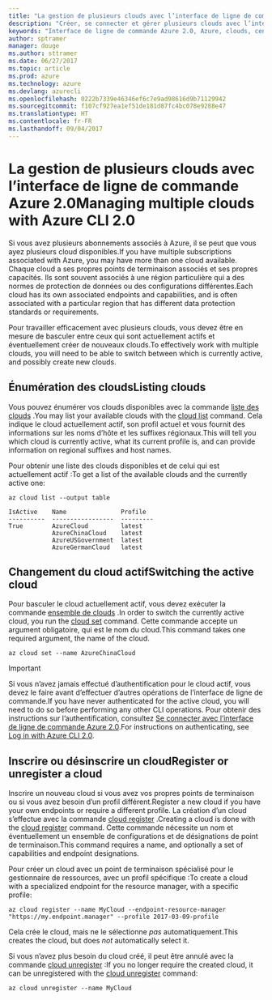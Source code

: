 ```yaml
---
title: "La gestion de plusieurs clouds avec l’interface de ligne de commande Azure 2.0"
description: "Créer, se connecter et gérer plusieurs clouds avec l’interface de ligne de commande Azure 2.0."
keywords: "Interface de ligne de commande Azure 2.0, Azure, clouds, centres de données, gouvernement, région, Chine, Allemagne"
author: sptramer
manager: douge
ms.author: sttramer
ms.date: 06/27/2017
ms.topic: article
ms.prod: azure
ms.technology: azure
ms.devlang: azurecli
ms.openlocfilehash: 0222b7339e46346ef6c7e9ad98616d9b71129942
ms.sourcegitcommit: f107cf927ea1ef51de181d87fc4bc078e9288e47
ms.translationtype: HT
ms.contentlocale: fr-FR
ms.lasthandoff: 09/04/2017
---
```

# <a name="managing-multiple-clouds-with-azure-cli-20"></a><span data-ttu-id="dcee8-104">La gestion de plusieurs clouds avec l’interface de ligne de commande Azure 2.0</span><span class="sxs-lookup"><span data-stu-id="dcee8-104">Managing multiple clouds with Azure CLI 2.0</span></span>

<span data-ttu-id="dcee8-105">Si vous avez plusieurs abonnements associés à Azure, il se peut que vous ayez plusieurs cloud disponibles.</span><span class="sxs-lookup"><span data-stu-id="dcee8-105">If you have multiple subscriptions associated with Azure, you may have more than one cloud available.</span></span> <span data-ttu-id="dcee8-106">Chaque cloud a ses propres points de terminaison associés et ses propres capacités. Ils sont souvent associés à une région particulière qui a des normes de protection de données ou des configurations différentes.</span><span class="sxs-lookup"><span data-stu-id="dcee8-106">Each cloud has its own associated endpoints and capabilities, and is often associated with a particular region that has different data protection standards or requirements.</span></span>

<span data-ttu-id="dcee8-107">Pour travailler efficacement avec plusieurs clouds, vous devez être en mesure de basculer entre ceux qui sont actuellement actifs et éventuellement créer de nouveaux clouds.</span><span class="sxs-lookup"><span data-stu-id="dcee8-107">To effectively work with multiple clouds, you will need to be able to switch between which is currently active, and possibly create new clouds.</span></span>

## <a name="listing-clouds"></a><span data-ttu-id="dcee8-108">Énumération des clouds</span><span class="sxs-lookup"><span data-stu-id="dcee8-108">Listing clouds</span></span>

<span data-ttu-id="dcee8-109">Vous pouvez énumérer vos clouds disponibles avec la commande [liste des clouds](/cli/azure/cloud#list) .</span><span class="sxs-lookup"><span data-stu-id="dcee8-109">You may list your available clouds with the [cloud list](/cli/azure/cloud#list) command.</span></span> <span data-ttu-id="dcee8-110">Cela indique le cloud actuellement actif, son profil actuel et vous fournit des informations sur les noms d’hôte et les suffixes régionaux.</span><span class="sxs-lookup"><span data-stu-id="dcee8-110">This will tell you which cloud is currently active, what its current profile is, and can provide information on regional suffixes and host names.</span></span>

<span data-ttu-id="dcee8-111">Pour obtenir une liste des clouds disponibles et de celui qui est actuellement actif :</span><span class="sxs-lookup"><span data-stu-id="dcee8-111">To get a list of the available clouds and the currently active one:</span></span>

```azurecli
az cloud list --output table
```

```output
IsActive    Name               Profile
----------  -----------------  ---------
True        AzureCloud         latest
            AzureChinaCloud    latest
            AzureUSGovernment  latest
            AzureGermanCloud   latest
```

## <a name="switching-the-active-cloud"></a><span data-ttu-id="dcee8-112">Changement du cloud actif</span><span class="sxs-lookup"><span data-stu-id="dcee8-112">Switching the active cloud</span></span>

<span data-ttu-id="dcee8-113">Pour basculer le cloud actuellement actif, vous devez exécuter la commande [ensemble de clouds](/cli/azure/cloud#set) .</span><span class="sxs-lookup"><span data-stu-id="dcee8-113">In order to switch the currently active cloud, you run the [cloud set](/cli/azure/cloud#set) command.</span></span> <span data-ttu-id="dcee8-114">Cette commande accepte un argument obligatoire, qui est le nom du cloud.</span><span class="sxs-lookup"><span data-stu-id="dcee8-114">This command takes one required argument, the name of the cloud.</span></span>

```azurecli
az cloud set --name AzureChinaCloud
```

> [!IMPORTANT]
> <span data-ttu-id="dcee8-115">Si vous n’avez jamais effectué d’authentification pour le cloud actif, vous devez le faire avant d’effectuer d’autres opérations de l’interface de ligne de commande.</span><span class="sxs-lookup"><span data-stu-id="dcee8-115">If you have never authenticated for the active cloud, you will need to do so before performing any other CLI operations.</span></span> <span data-ttu-id="dcee8-116">Pour obtenir des instructions sur l’authentification, consultez [Se connecter avec l’interface de ligne de commande Azure 2.0](/cli/azure/authenticate-azure-cli).</span><span class="sxs-lookup"><span data-stu-id="dcee8-116">For instructions on authenticating, see [Log in with Azure CLI 2.0](/cli/azure/authenticate-azure-cli).</span></span>

## <a name="register-or-unregister-a-cloud"></a><span data-ttu-id="dcee8-117">Inscrire ou désinscrire un cloud</span><span class="sxs-lookup"><span data-stu-id="dcee8-117">Register or unregister a cloud</span></span>

<span data-ttu-id="dcee8-118">Inscrire un nouveau cloud si vous avez vos propres points de terminaison ou si vous avez besoin d’un profil différent.</span><span class="sxs-lookup"><span data-stu-id="dcee8-118">Register a new cloud if you have your own endpoints or require a different profile.</span></span> <span data-ttu-id="dcee8-119">La création d’un cloud s’effectue avec la commande [cloud register](/cli/azure/cloud#register) .</span><span class="sxs-lookup"><span data-stu-id="dcee8-119">Creating a cloud is done with the [cloud register](/cli/azure/cloud#register) command.</span></span> <span data-ttu-id="dcee8-120">Cette commande nécessite un nom et éventuellement un ensemble de configurations et de désignations de point de terminaison.</span><span class="sxs-lookup"><span data-stu-id="dcee8-120">This command requires a name, and optionally a set of capabilities and endpoint designations.</span></span>

<span data-ttu-id="dcee8-121">Pour créer un cloud avec un point de terminaison spécialisé pour le gestionnaire de ressources, avec un profil spécifique :</span><span class="sxs-lookup"><span data-stu-id="dcee8-121">To create a cloud with a specialized endpoint for the resource manager, with a specific profile:</span></span>

```azurecli
az cloud register --name MyCloud --endpoint-resource-manager "https://my.endpoint.manager" --profile 2017-03-09-profile
```

<span data-ttu-id="dcee8-122">Cela crée le cloud, mais ne le sélectionne _pas_ automatiquement.</span><span class="sxs-lookup"><span data-stu-id="dcee8-122">This creates the cloud, but does _not_ automatically select it.</span></span>

<span data-ttu-id="dcee8-123">Si vous n’avez plus besoin du cloud créé, il peut être annulé avec la commande [cloud unregister](/cli/azure/cloud#unregister) :</span><span class="sxs-lookup"><span data-stu-id="dcee8-123">If you no longer require the created cloud, it can be unregistered with the [cloud unregister](/cli/azure/cloud#unregister) command:</span></span>

```azurecli
az cloud unregister --name MyCloud
```

